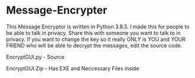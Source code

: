 # Message-Encrypter
This Message Encryptor is written in Python 3.8.5. I made this for people to be able to talk in privacy. Share this with someone you want to talk to in privacy. If you want to change the key so it really ONLY is YOU and YOUR FRIEND who will be able to decrypt the messages, edit the source code.

EncryptGUI.py - Source



EncryptGUI.Zip - Has EXE and Neccessary Files inside
